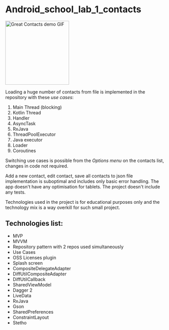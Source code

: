# Android_school_lab_1_contacts

<img src="https://github.com/vasilevkin/Android_school_lab_1_contacts/blob/master/app_demo.gif" width="200" alt="Great Contacts demo GIF">


Loading a huge number of contacts from file is implemented in the repository with these *use cases*:
1. Main Thread (blocking)
2. Kotlin Thread
3. Handler
4. AsyncTask
5. RxJava
6. ThreadPoolExecutor
7. Java executor
8. Loader
9. Coroutines

Switching use cases is possible from the *Options menu* on the contacts list, changes in code not required.

Add a new contact, edit contact, save all contacts to json file implementation is suboptimal and includes only basic error handling.
The app doesn't have any optimisation for tablets.
The project doesn't include any tests.

Technologies used in the project is for educational purposes only and the technology mix is a way overkill for such small project.


## Technologies list:

* MVP
* MVVM
* Repository pattern with 2 repos used simultaneously
* Use Cases
* OSS Licenses plugin
* Splash screen
* CompositeDelegateAdapter
* DiffUtilCompositeAdapter
* DiffUtilCallback
* SharedViewModel
* Dagger 2
* LiveData
* RxJava
* Gson
* SharedPreferences
* ConstraintLayout
* Stetho
